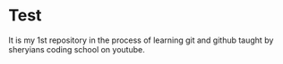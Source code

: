 # Test
It is my 1st repository in the process of learning git and github taught by sheryians coding school on youtube.
